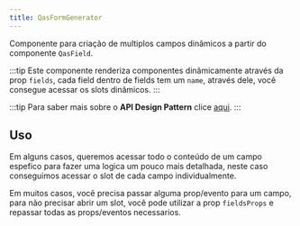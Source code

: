 ```yaml
---
title: QasFormGenerator
---
```


<div class="flex q-gutter-x-md">
  <doc-link title="Componente" name="QasDebugger" to="/components/debugger" />
</div>

Componente para criação de multiplos campos dinâmicos a partir do componente `QasField`.

<doc-api file="form-generator/QasFormGenerator" name="QasFormGenerator" />

:::tip
Este componente renderiza componentes dinâmicamente através da prop `fields`, cada field dentro de fields tem um `name`, através dele, você consegue acessar os slots dinâmicos.
:::

:::tip
Para saber mais sobre o **API Design Pattern** clice [aqui](https://www.notion.so/bildvitta/API-Design-Patterns-5c2509b697614bbbac49cbed0aab70a1).
:::

## Uso
<doc-example file="QasFormGenerator/Basic" title="Básico" />

Em alguns casos, queremos acessar todo o conteúdo de um campo espefico para fazer uma logica um pouco mais detalhada, neste caso conseguimos acessar o slot de cada campo individualmente.
<doc-example file="QasFormGenerator/CustomSlot" title="Acessando slots" />

Em muitos casos, você precisa passar alguma prop/evento para um campo, para não precisar abrir um slot, você pode utilizar a prop `fieldsProps` e repassar todas as props/eventos necessarios.
<doc-example file="QasFormGenerator/CustomProps" title="Acessando slots" />

